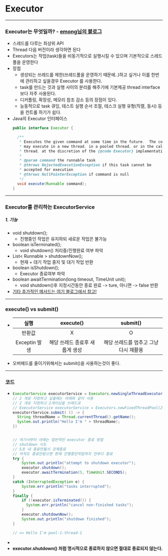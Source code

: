 # Executor
---
### Executor는 무엇일까? - [emong님의 블로그](https://emong.tistory.com/221)
* 스레드를 다루는 최상위 API
* Thread 다음 버전이라 생각하면 된다
* Executors는 작업(task)들을 비동기적으로 실행시킬 수 있으며 기본적으로 스레드 풀을 운영한다
* 장점
  * 생성되는 쓰레드를 제한(쓰레드풀을 운영하기 때문에..)하고 싶거나 이를 한번에 관리하고 싶을경우 Executor 를 사용한다.
  * task를 만드는 것과 실행 사이의 분리를 해주기에 기본제공 thread interface보다 자주 사용된다.
  * 디커플링, 확장성, 메모리 참조 감소 등의 장점이 있다.
  * 능동적으로 task 큐잉, 테스트 실행 순서 조절, 테스크 실행 유형(직렬, 동시) 등을 컨트롤 하기가 쉽다.
* Java의 Executor 인터페이스
  ```java
  public interface Executor {

    /**
     * Executes the given command at some time in the future.  The command
     * may execute in a new thread, in a pooled thread, or in the calling
     * thread, at the discretion of the {@code Executor} implementation.
     *
     * @param command the runnable task
     * @throws RejectedExecutionException if this task cannot be
     * accepted for execution
     * @throws NullPointerException if command is null
     */
    void execute(Runnable command);
  }
---
### Executor를 관리하는 ExecutorService
##### 1. 기능
* void shutdown(); 
  * 진행중인 작업은 유지하되 새로운 작업은 불가능
* boolean isTerminated(); 
  * void shutdown() 처리중/진행완료 여부 파악
* List< Runnable > shutdownNow(); 
  * 현재 + 대기 작업 중지 및 대기 작업 반환
* boolean isShutdown(); 
  * Executor 종료여부 파악
* boolean awaitTermination(long timeout, TimeUnit unit); 
  * void shutdown()후 지정시간동안 종료 완료 -> ture, 아니면 -> false 반환
* [기타 추가적인 메서드는 여기 블로그에서 참고!](https://4urdev.tistory.com/104)
---
### execute() vs submit()
* |실행|execute()|submit()|
  |:--:|:--:|:--:|
  |반환값|X|O|
  |Exceptin 발생|해당 쓰레드 종료후 새롭게 생성|해당 쓰레드를 멈추고 그냥 다시 재활용|
* 오버헤드를 줄이기위해서는 submit()을 사용하는것이 좋다.
---
### 코드
* ```java
  ExecutorService executorService = Executors.newSingleThreadExecutor();
  // 2 개로 지정하고 싶을때는 아래와 같이 사용
  // 2 개로 지정하고 2개이상을 쓰레드로 
  // ExecutorService executorService = Executors.newFixedThreadPool(2); 
  executorrService.submit( () -> {
    String threadName = Thread.currentThread().getName();
    System.out.println("Hello I'm " + threadName);
  })
  
  
  // 여기서부터 아래는 일반적인 executor 종료 방법
  // shutdown 시도
  // 5초 내 종료안될시 강제종료
  // 아직도 종료안됬으면 현재 진행중인작업까지 전부다 종료
  try {
      System.out.println("attempt to shutdown executor");
      executor.shutdown();
      executor.awaitTermination(5, TimeUnit.SECONDS);
  }
  catch (InterruptedException e) {
      System.err.println("tasks interrupted");
  }
  finally {
      if (!executor.isTerminated()) {
        System.err.println("cancel non-finished tasks");
      }
      executor.shutdownNow();
      System.out.println("shutdown finished");
  }
  
  // => Hello I'm pool-1-thread-1 
* 
* **executor.shutdown() 처럼 명시적으로 종료하지 않으면 절대로 종료되지 않는다.**

